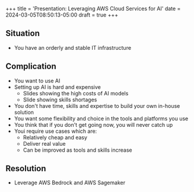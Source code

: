 +++
title = 'Presentation: Leveraging AWS Cloud Services for AI'
date = 2024-03-05T08:50:13-05:00
draft = true
+++


## Situation

- You have an orderly and stable IT infrastructure

## Complication

- You want to use AI
- Setting up AI is hard and expensive
  - Slides showing the high costs of AI models
  - Slide showing skills shortages
- You don't have time, skills and expertise to build your own in-house solution
- You want some flexibility and choice in the tools and platforms you use
- You think that if you don't get going now, you will never catch up
- Youi require use cases which are:
  - Relatively cheap and easy
  - Deliver real value
  - Can be improved as tools and skills increase
  
## Resolution

- Leverage AWS Bedrock and AWS Sagemaker

